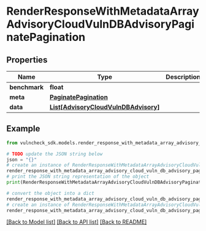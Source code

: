 # RenderResponseWithMetadataArrayAdvisoryCloudVulnDBAdvisoryPaginatePagination


## Properties

Name | Type | Description | Notes
------------ | ------------- | ------------- | -------------
**benchmark** | **float** |  | [optional] 
**meta** | [**PaginatePagination**](PaginatePagination.md) |  | [optional] 
**data** | [**List[AdvisoryCloudVulnDBAdvisory]**](AdvisoryCloudVulnDBAdvisory.md) |  | [optional] 

## Example

```python
from vulncheck_sdk.models.render_response_with_metadata_array_advisory_cloud_vuln_db_advisory_paginate_pagination import RenderResponseWithMetadataArrayAdvisoryCloudVulnDBAdvisoryPaginatePagination

# TODO update the JSON string below
json = "{}"
# create an instance of RenderResponseWithMetadataArrayAdvisoryCloudVulnDBAdvisoryPaginatePagination from a JSON string
render_response_with_metadata_array_advisory_cloud_vuln_db_advisory_paginate_pagination_instance = RenderResponseWithMetadataArrayAdvisoryCloudVulnDBAdvisoryPaginatePagination.from_json(json)
# print the JSON string representation of the object
print(RenderResponseWithMetadataArrayAdvisoryCloudVulnDBAdvisoryPaginatePagination.to_json())

# convert the object into a dict
render_response_with_metadata_array_advisory_cloud_vuln_db_advisory_paginate_pagination_dict = render_response_with_metadata_array_advisory_cloud_vuln_db_advisory_paginate_pagination_instance.to_dict()
# create an instance of RenderResponseWithMetadataArrayAdvisoryCloudVulnDBAdvisoryPaginatePagination from a dict
render_response_with_metadata_array_advisory_cloud_vuln_db_advisory_paginate_pagination_from_dict = RenderResponseWithMetadataArrayAdvisoryCloudVulnDBAdvisoryPaginatePagination.from_dict(render_response_with_metadata_array_advisory_cloud_vuln_db_advisory_paginate_pagination_dict)
```
[[Back to Model list]](../README.md#documentation-for-models) [[Back to API list]](../README.md#documentation-for-api-endpoints) [[Back to README]](../README.md)


